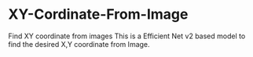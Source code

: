 # XY-Cordinate-From-Image
Find XY coordinate from images
This is a Efficient Net v2 based model to find the desired X,Y coordinate from Image.
